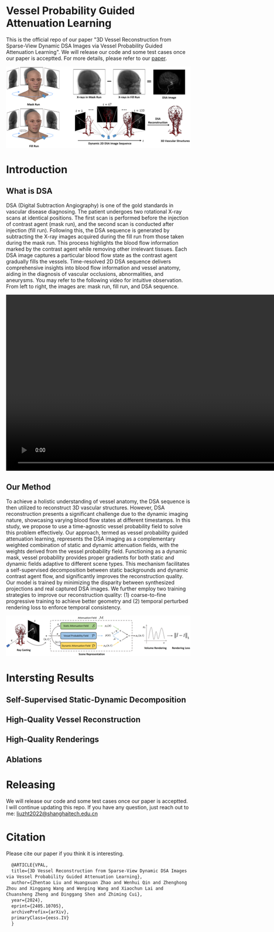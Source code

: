 # Vessel Probability Guided Attenuation Learning
This is the official repo of our paper "3D Vessel Reconstruction from Sparse-View Dynamic DSA Images via Vessel Probability Guided Attenuation Learning". We will release our code and some test cases once our paper is acceptted. For more details, please refer to our [paper](https://arxiv.org/abs/2405.10705).

![](./assest/dsaimaging.png)

# Introduction
## What is DSA
DSA (Digital Subtraction Angiography) is one of the gold standards in vascular disease diagnosing. The patient undergoes two rotational X-ray scans at identical positions. The first scan is performed before the injection of contrast agent (mask run), and the second scan is conducted after injection (fill run). Following this, the DSA sequence is generated by subtracting the X-ray images acquired during the fill run from those taken during the mask run. This process highlights the blood flow information marked by the contrast agent while removing other irrelevant tissues. Each DSA image captures a particular blood flow state as the contrast agent gradually fills the vessels. Time-resolved 2D DSA sequence delivers comprehensive insights into blood flow information and vessel anatomy, aiding in the diagnosis of vascular occlusions, abnormalities, and aneurysms. You may refer to the following video for intuitive observation. From left to right, the images are: mask run, fill run, and DSA sequence. 

<video width="1600" height="480" controls>
  <source src="./assets/dsaimaging.mp4" type="video/mp4">
</video>

## Our Method
To achieve a holistic understanding of vessel anatomy, the DSA sequence is then utilized to reconstruct 3D vascular structures. However, DSA reconstruction presents a significant challenge due to the dynamic imaging nature, showcasing varying blood flow states at different timestamps. In this study, we propose to use a time-agnostic vessel probability field to solve this problem effectively. Our approach, termed as vessel probability guided
attenuation learning, represents the DSA imaging as a complementary weighted combination of static and dynamic attenuation fields, with the weights derived from the vessel probability field. Functioning as a dynamic mask, vessel probability provides proper gradients for both static and dynamic fields adaptive to different scene types. This mechanism facilitates a self-supervised decomposition between static backgrounds and dynamic contrast
agent flow, and significantly improves the reconstruction quality. Our model is trained by minimizing the disparity between synthesized projections and real captured DSA images. We further employ two training strategies to improve our reconstruction quality: (1) coarse-to-fine progressive training to achieve better geometry and (2) temporal perturbed rendering loss to enforce temporal consistency.

![](./assest/flowchart.png)

# Intersting Results
## Self-Supervised Static-Dynamic Decomposition

## High-Quality Vessel Reconstruction

## High-Quality Renderings

## Ablations



# Releasing
We will release our code and some test cases once our paper is acceptted. I will continue updating this repo. If you have any question, just reach out to me: liuzht2022@shanghaitech.edu.cn

# Citation
Please cite our paper if you think it is interesting.

      @ARTICLE{VPAL,
      title={3D Vessel Reconstruction from Sparse-View Dynamic DSA Images via Vessel Probability Guided Attenuation Learning}, 
      author={Zhentao Liu and Huangxuan Zhao and Wenhui Qin and Zhenghong Zhou and Xinggang Wang and Wenping Wang and Xiaochun Lai and Chuansheng Zheng and Dinggang Shen and Zhiming Cui},
      year={2024},
      eprint={2405.10705},
      archivePrefix={arXiv},
      primaryClass={eess.IV}
      }

